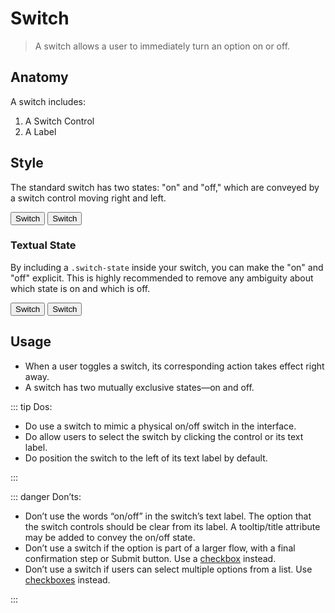 # Switch

> A switch allows a user to immediately turn an option on or off.

## Anatomy

A switch includes:

1. A Switch Control
2. A Label

## Style

The standard switch has two states: "on" and "off," which are conveyed by a switch control moving right and left.

<button class="switch" type="button" role="switch" aria-checked="true">Switch</button>
<button class="switch" type="button" role="switch" aria-checked="false">Switch</button>

### Textual State

By including a `.switch-state` inside your switch, you can make the "on" and "off" explicit.
This is highly recommended to remove any ambiguity about which state is on and which is off.

<button class="switch" type="button" role="switch" aria-checked="true">
  <div class="switch-state"></div>
  Switch
</button>
<button class="switch" type="button" role="switch" aria-checked="false">
  <div class="switch-state"></div>
  Switch
</button>

## Usage

- When a user toggles a switch, its corresponding action takes effect right away.
- A switch has two mutually exclusive states&mdash;on and off.

::: tip Dos:

- Do use a switch to mimic a physical on/off switch in the interface.
- Do allow users to select the switch by clicking the control or its text label.
- Do position the switch to the left of its text label by default.

:::

::: danger Don’ts:

- Don’t use the words “on/off” in the switch’s text label. The option that the switch controls should be clear from its label. A tooltip/title attribute may be added to convey the on/off state.
- Don’t use a switch if the option is part of a larger flow, with a final confirmation step or Submit button. Use a [checkbox](checkbox) instead.
- Don’t use a switch if users can select multiple options from a list. Use [checkboxes](checkbox) instead.

:::

<style lang="scss">
@import '~@nds/core/src/components/switch/index';
</style>
